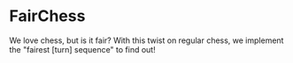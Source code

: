# FairChess
We love chess, but is it fair? With this twist on regular chess, we implement the "fairest [turn] sequence" to find out!
